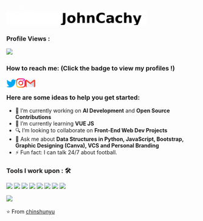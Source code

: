 ![Name](https://github.com/chinshunyu/chinshunyu/blob/main/blob/master/Hello(1).gif)
![Name](https://github.com/chinshunyu/chinshunyu/blob/main/blob/master/Name.png)

### Profile Views :<br>

<img src="https://profile-counter.glitch.me/chinshunyu/count.svg" />

### How to reach me: <strong>(Click the badge to view my profiles !)</strong>
  <a href="https://x.com/johncachyjp">
    <img align="left" alt="Satyam Goyal | Twitter" width="26px" src="https://github.com/chinshunyu/chinshunyu/blob/main/blob/master/Twitter.svg" />
  </a> &nbsp;&nbsp;
  <a href="https://www.instagram.com/john_cachy/">
    <img align="left" alt="Satyam Goyal | Instagram" width="24px" src="https://github.com/chinshunyu/chinshunyu/blob/main/blob/master/Instagram.svg" />
  </a> &nbsp;&nbsp;
  <a href="mailto:ami@johncachy.us.kg">
    <img align="left" alt="Satyam Goyal | Gmail" width="26px" src="https://github.com/chinshunyu/chinshunyu/blob/main/blob/master/Gmail.svg" />
  </a>


### Here are some ideas to help you get started:

- 🔭 I’m currently working on <strong>AI Development</strong> and <strong>Open Source Contributions</strong>
- 🌱 I’m currently learning <strong>VUE JS</strong>
- 🔍 I’m looking to collaborate on <strong>Front-End Web Dev Projects</strong>
- 💬 Ask me about <strong>Data Structures in Python, JavaScript, Bootstrap, Graphic Designing (Canva), VCS and Personal Branding</strong>
- ⚡ Fun fact: I can talk 24/7 about football.

### Tools I work upon : 🛠

 <img src="https://img.shields.io/badge/python%20-%2314354C.svg?&style=for-the-badge&logo=python&logoColor=white">   <img src="https://img.shields.io/badge/javascript%20-%23323330.svg?&style=for-the-badge&logo=javascript&logoColor=%23F7DF1E">   <img src="https://img.shields.io/badge/html5%20-%23E34F26.svg?&style=for-the-badge&logo=html5&logoColor=white">   <img src="https://img.shields.io/badge/css3%20-%231572B6.svg?&style=for-the-badge&logo=css3&logoColor=white">   <img src="https://img.shields.io/badge/react%20-%2320232a.svg?&style=for-the-badge&logo=react&logoColor=%2361DAFB">   <img src="https://img.shields.io/badge/bootstrap%20-%23563D7C.svg?&style=for-the-badge&logo=bootstrap&logoColor=white">   <img src="https://img.shields.io/badge/git%20-%23F05033.svg?&style=for-the-badge&logo=git&logoColor=white"/>   <img src="http://img.shields.io/badge/-VS%20Code-000000?style=for-the-badge&logo=Visual-studio-code&logoColor=blue">

<img src="https://github-readme-stats.vercel.app/api?username=chinshunyu&show_icons=true&title_color=03fc90&icon_color=03fc90&text_color=03fc90&bg_color=002b19">

⭐️ From [chinshunyu](https://github.com/chinshunyu)
